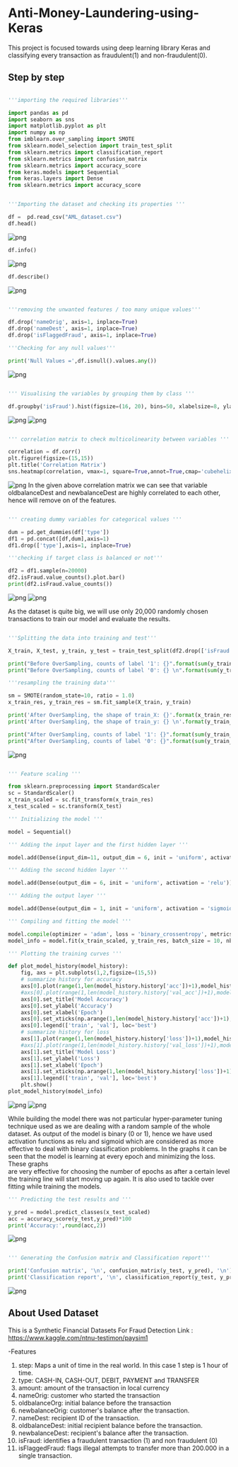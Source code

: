 # Anti-Money-Laundering-using-Keras

This project is focused towards using deep learning library Keras and classifying every transaction as fraudulent(1) and non-fraudulent(0).

## Step by step

```python

'''importing the required libraries'''

import pandas as pd
import seaborn as sns
import matplotlib.pyplot as plt
import numpy as np
from imblearn.over_sampling import SMOTE
from sklearn.model_selection import train_test_split
from sklearn.metrics import classification_report
from sklearn.metrics import confusion_matrix
from sklearn.metrics import accuracy_score
from keras.models import Sequential
from keras.layers import Dense
from sklearn.metrics import accuracy_score
```

```python

'''Importing the dataset and checking its properties '''

df =  pd.read_csv("AML_dataset.csv")
df.head()
```
![png](images/df_head.PNG)

```python
df.info()
```
![png](images/df_info.PNG)

```python
df.describe()
```
![png](images/df_describe.PNG)

```python

'''removing the unwanted features / too many unique values'''

df.drop('nameOrig', axis=1, inplace=True)
df.drop('nameDest', axis=1, inplace=True)
df.drop('isFlaggedFraud', axis=1, inplace=True)

'''Checking for any null values'''

print('Null Values =',df.isnull().values.any())
```
![png](images/null_values.PNG)

```python

''' Visualising the variables by grouping them by class '''

df.groupby('isFraud').hist(figsize=(16, 20), bins=50, xlabelsize=8, ylabelsize=8,alpha=0.4)
```
![png](images/class_grouping.png)
![png](images/class_grouping1.png)

```python

''' correlation matrix to check multicolinearity between variables '''

correlation = df.corr()
plt.figure(figsize=(15,15))
plt.title('Correlation Matrix')
sns.heatmap(correlation, vmax=1, square=True,annot=True,cmap='cubehelix')
```
![png](images/co-relation.png)
In the given above correlation matrix we can see that variable oldbalanceDest 
and newbalanceDest are highly correlated to each other, hence will remove on of the features.

```python

''' creating dummy variables for categorical values '''

dum = pd.get_dummies(df['type'])
df1 = pd.concat([df,dum],axis=1)
df1.drop(['type'],axis=1, inplace=True)

'''checking if target class is balanced or not'''

df2 = df1.sample(n=20000)
df2.isFraud.value_counts().plot.bar()
print(df2.isFraud.value_counts())
```
![png](images/value_count.PNG)
![png](images/bar_value_count.PNG)

As the dataset is quite big, we will use only 20,000 randomly chosen transactions to train our model and evaluate the results.

```python

'''Splitting the data into training and test'''

X_train, X_test, y_train, y_test = train_test_split(df2.drop(['isFraud'],axis=1), df2['isFraud'], test_size=0.3, random_state=0)

print("Before OverSampling, counts of label '1': {}".format(sum(y_train==1)))
print("Before OverSampling, counts of label '0': {} \n".format(sum(y_train==0)))

'''resampling the training data'''

sm = SMOTE(random_state=10, ratio = 1.0)
x_train_res, y_train_res = sm.fit_sample(X_train, y_train)

print('After OverSampling, the shape of train_X: {}'.format(x_train_res.shape))
print('After OverSampling, the shape of train_y: {} \n'.format(y_train_res.shape))

print("After OverSampling, counts of label '1': {}".format(sum(y_train_res==1)))
print("After OverSampling, counts of label '0': {}".format(sum(y_train_res==0)))

```
![png](images/oversampling.PNG)

```python

''' Feature scaling '''

from sklearn.preprocessing import StandardScaler
sc = StandardScaler()
x_train_scaled = sc.fit_transform(x_train_res)
x_test_scaled = sc.transform(X_test)

''' Initializing the model '''

model = Sequential()

''' Adding the input layer and the first hidden layer '''

model.add(Dense(input_dim=11, output_dim = 6, init = 'uniform', activation = 'relu'))

''' Adding the second hidden layer '''

model.add(Dense(output_dim = 6, init = 'uniform', activation = 'relu'))

''' Adding the output layer '''

model.add(Dense(output_dim = 1, init = 'uniform', activation = 'sigmoid'))

''' Compiling and fitting the model '''

model.compile(optimizer = 'adam', loss = 'binary_crossentropy', metrics = ['accuracy'])
model_info = model.fit(x_train_scaled, y_train_res, batch_size = 10, nb_epoch = 10)

''' Plotting the training curves '''

def plot_model_history(model_history):
    fig, axs = plt.subplots(1,2,figsize=(15,5))
    # summarize history for accuracy
    axs[0].plot(range(1,len(model_history.history['acc'])+1),model_history.history['acc'])
    #axs[0].plot(range(1,len(model_history.history['val_acc'])+1),model_history.history['val_acc'])
    axs[0].set_title('Model Accuracy')
    axs[0].set_ylabel('Accuracy')
    axs[0].set_xlabel('Epoch')
    axs[0].set_xticks(np.arange(1,len(model_history.history['acc'])+1),len(model_history.history['acc'])/10)
    axs[0].legend(['train', 'val'], loc='best')
    # summarize history for loss
    axs[1].plot(range(1,len(model_history.history['loss'])+1),model_history.history['loss'])
    #axs[1].plot(range(1,len(model_history.history['val_loss'])+1),model_history.history['val_loss'])
    axs[1].set_title('Model Loss')
    axs[1].set_ylabel('Loss')
    axs[1].set_xlabel('Epoch')
    axs[1].set_xticks(np.arange(1,len(model_history.history['loss'])+1),len(model_history.history['loss'])/10)
    axs[1].legend(['train', 'val'], loc='best')
    plt.show()
plot_model_history(model_info)
```
![png](images/epochs.PNG)
![png](images/curves.PNG)

While building the model there was not particular hyper-parameter tuning technique used as we are dealing with a random sample of the whole dataset.
As output of the model is binary (0 or 1), hence we have used activation functions as relu and sigmoid which are considered as more effective 
to deal with binary classification problems. In the graphs it can be seen that the model is learning at every epoch and minimizing the loss. These graphs  
are very effective for choosing the number of epochs as after a certain level the training line will start moving up again. It is also used to tackle 
over fitting while training the models. 

```python
''' Predicting the test results and '''

y_pred = model.predict_classes(x_test_scaled)
acc = accuracy_score(y_test,y_pred)*100
print('Accuracy:',round(acc,2))
```
![png](images/accuracy.PNG)

```python

''' Generating the Confusion matrix and Classification report'''

print('Confusion matrix', '\n', confusion_matrix(y_test, y_pred), '\n')
print('Classification report', '\n', classification_report(y_test, y_pred), '\n')
```
![png](images/confusion_matrix.PNG)


## About Used Dataset 
This is a Synthetic Financial Datasets For Fraud Detection
Link : https://www.kaggle.com/ntnu-testimon/paysim1

-Features

1. step: Maps a unit of time in the real world. In this case 1 step is 1 hour of time.
2. type: CASH-IN, CASH-OUT, DEBIT, PAYMENT and TRANSFER
3. amount: amount of the transaction in local currency
4. nameOrig: customer who started the transaction
5. oldbalanceOrg: initial balance before the transaction
6. newbalanceOrig: customer's balance after the transaction.
7. nameDest: recipient ID of the transaction.
8. oldbalanceDest: initial recipient balance before the transaction.
9. newbalanceDest: recipient's balance after the transaction.
10. isFraud: identifies a fraudulent transaction (1) and non fraudulent (0)
11. isFlaggedFraud: flags illegal attempts to transfer more than 200.000 in a single transaction.